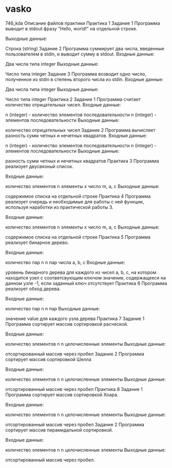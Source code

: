 # vasko
746_kda
Описание файлов практики
Практика 1
Задание 1
Программа выводит в stdout фразу "Hello, world!" на отдельной строке.

Выходные данные:

Строка (string)
Задание 2
Программа суммирует два числа, введенные пользователем в stdin, и выводит сумму в stdout. Входные данные:

Два числа типа integer
Выходные данные:

Число типа integer
Задание 3
Программа возводит одно число, полученное из stdin в степень второго числа из stdin. Входные данные:

Два числа типа integer
Выходные данные:

Число типа integer
Практика 2
Задание 1
Программа считает количество отрицательных чисел. Входные данные:

n (integer) - количество элементов последовательности
n (integer) - элементов последовательности
Выходные данные:

количество отрицательных чисел
Задание 2
Программа вычисляет разность сумм четных и нечетных квадратов. Входные данные:

n (integer) - количество элементов последовательности
n (integer) - элементов последовательности
Выходные данные:

разность сумм четных и нечетных квадратов
Практика 3
Программа реализует двусвязный список.

Входные данные:

количество элементов n
элементы x
число m, a, c
Выходные данные:

содержимое списка на отдельной строке
Практика 4
Программа реализует очередь и необходимые для работы с ней функции, используя наработки из практической работы 3.

Входные данные:

количество элементов n
элементы x
число m, a, c
Выходные данные:

содержимое списка на отдельной строке
Практика 5
Программа реализует бинарное дерево.

Входные данные:

количество пар n
n пар
числа a, b, c
Входные данные:

уровень бинарного дерева для каждого из чисел a, b, c, на котором находится узел с соответсвующим ключом
значение, содержащееся на данном узле
-1, если заданный ключ отсутствует
Практика 6
Программа реализует обход дерева.

Входные данные:

количество пар n
n пар
Выходные данные:

значение value для каждого узла дерева
Практика 7
Задание 1
Программа сортирует массив сортировкой расческой.

Входные данные:

количество элементов n
n целочисленные элементы
Выходные данные:

отсортированный массив через пробел
Задание 2
Программа сортирует массив сортировкой Шелла

Входные данные:

количество элементов n
n целочисленные элементы
Выходные данные:

отсортированный массив через пробел
Практика 8
Задание 1
Программа сортирует массив сортировкой Хоара.

Входные данные:

количество элементов n
n целочисленные элементы
Выходные данные:

отсортированный массив через пробел
Задание 2
Программа сортирует массив пирамидальной сортировкой.

Входные данные:

количество элементов n
n целочисленные элементы
Выходные данные:

отсортированный массив через пробел.
